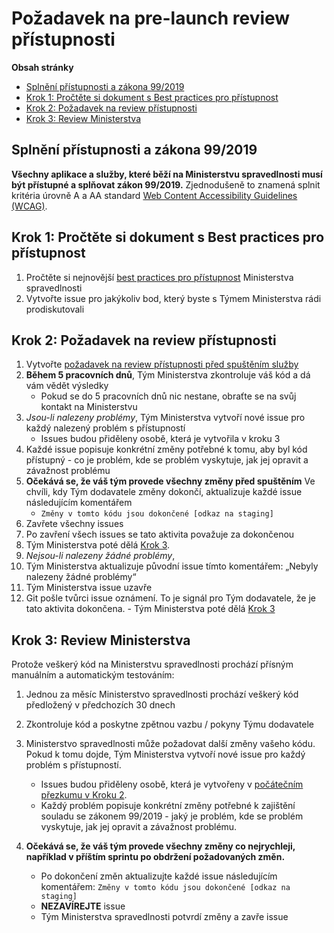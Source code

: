 # Požadavek na pre-launch review přístupnosti

**Obsah stránky**

- [Splnění přístupnosti a zákona 99/2019](#splneni-pristupnosti-a-zakona-99/2019)
- [Krok 1: Pročtěte si dokument s Best practices pro přístupnost](#krok-1-proctete-si-dokument-s-best-practices-pro-pristupnost)
- [Krok 2: Požadavek na review přístupnosti](#krok-2-pozadavek-na-review-pristupnosti)
- [Krok 3: Review Ministerstva](#krok-3-review-ministerstva)

## Splnění přístupnosti a zákona 99/2019

**Všechny aplikace a služby, které běží na Ministerstvu spravedlnosti musí být přístupné a splňovat zákon 99/2019.** Zjednodušeně to znamená splnit kritéria úrovně A a AA standard [Web Content Accessibility Guidelines (WCAG)](https://www.w3.org/TR/WCAG20/).

## Krok 1: Pročtěte si dokument s Best practices pro přístupnost

1. Pročtěte si nejnovější [best practices pro přístupnost](pristupnost/pristupnost-best-practices.md) Ministerstva spravedlnosti
2. Vytvořte issue pro jakýkoliv bod, který byste s Týmem Ministerstva rádi prodiskutovali

## Krok 2: Požadavek na review přístupnosti

1. Vytvořte [požadavek na review přístupnosti před spuštěním služby](https://github.com/MinistryOfJusticeCZ/tym-dodavatel/issues/new?labels=př%C3%ADstupnost%2C+review%2C+extern%C3%AD+tým&template=pristupnost-review-sablona.md&title=Požadavek+na+review+př%C3%ADstupnosti+pro+NÁZEV_PRODUKTU)
2. **Během 5 pracovních dnů**, Tým Ministerstva zkontroluje váš kód a dá vám vědět výsledky
    - Pokud se do 5 pracovních dnů nic nestane, obraťte se na svůj kontakt na Ministerstvu
3. _Jsou-li nalezeny problémy_, Tým Ministerstva vytvoří nové issue pro každý nalezený problém s přístupností
    - Issues budou přiděleny osobě, která je vytvořila v kroku 3
  1. Každé issue popisuje konkrétní změny potřebné k tomu, aby byl kód přístupný - co je problém, kde se problém vyskytuje, jak jej opravit a závažnost problému
  2. **Očekává se, že váš tým provede všechny změny před spuštěním** Ve chvíli, kdy Tým dodavatele změny dokončí, aktualizuje každé issue následujícím komentářem
      - `Změny v tomto kódu jsou dokončené [odkaz na staging]`
  3. Zavřete všechny issues
  4. Po zavření všech issues se tato aktivita považuje za dokončenou
  5. Tým Ministerstva poté dělá [Krok 3](#krok-3-review-ministerstva).
4. _Nejsou-li nalezeny žádné problémy_,
  1. Tým Ministerstva aktualizuje původní issue tímto komentářem: „Nebyly nalezeny žádné problémy“
  2. Tým Ministerstva issue uzavře
  3. Git pošle tvůrci issue oznámení. To je signál pro Tým dodavatele, že je tato aktivita dokončena.
    - Tým Ministerstva poté dělá [Krok 3](#krok-3-review-ministerstva)

## Krok 3: Review Ministerstva

Protože veškerý kód na Ministerstvu spravedlnosti prochází přísným manuálním a automatickým testováním:

1. Jednou za měsíc Ministerstvo spravedlnosti prochází veškerý kód předložený v předchozích 30 dnech

2. Zkontroluje kód a poskytne zpětnou vazbu / pokyny Týmu dodavatele

3. Ministerstvo spravedlnosti může požadovat další změny vašeho kódu. Pokud k tomu dojde, Tým Ministerstva vytvoří nové issue pro každý problém s přístupností.
    - Issues budou přiděleny osobě, která je vytvořeny v [počátečním přezkumu v Kroku 2](#krok-2-pozadavek-na-review-pristupnosti).
    - Každý problém popisuje konkrétní změny potřebné k zajištění souladu se zákonem 99/2019 - jaký je problém, kde se problém vyskytuje, jak jej opravit a závažnost problému.

4. **Očekává se, že váš tým provede všechny změny co nejrychleji, například v příštím sprintu po obdržení požadovaných změn.**
    - Po dokončení změn aktualizujte každé issue následujícím komentářem: `Změny v tomto kódu jsou dokončené [odkaz na staging]`
    - **NEZAVÍREJTE** issue
    - Tým Ministerstva spravedlnosti potvrdí změny a zavře issue
